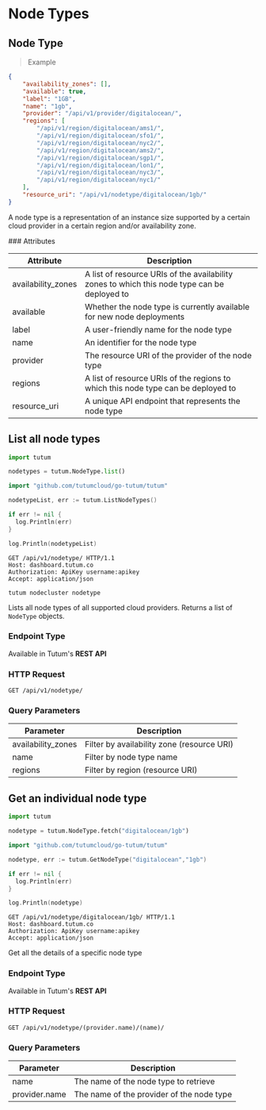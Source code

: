 # Node Types

## Node Type

> Example

```json
{
	"availability_zones": [],
	"available": true,
	"label": "1GB",
	"name": "1gb",
	"provider": "/api/v1/provider/digitalocean/",
	"regions": [
		"/api/v1/region/digitalocean/ams1/",
		"/api/v1/region/digitalocean/sfo1/",
		"/api/v1/region/digitalocean/nyc2/",
		"/api/v1/region/digitalocean/ams2/",
		"/api/v1/region/digitalocean/sgp1/",
		"/api/v1/region/digitalocean/lon1/",
		"/api/v1/region/digitalocean/nyc3/",
		"/api/v1/region/digitalocean/nyc1/"
	],
	"resource_uri": "/api/v1/nodetype/digitalocean/1gb/"
}
```

A node type is a representation of an instance size supported by a certain cloud provider in a certain region and/or availability zone.


### Attributes

Attribute | Description
--------- | -----------
availability_zones | A list of resource URIs of the availability zones to which this node type can be deployed to
available | Whether the node type is currently available for new node deployments
label | A user-friendly name for the node type
name | An identifier for the node type
provider | The resource URI of the provider of the node type
regions | A list of resource URIs of the regions to which this node type can be deployed to
resource_uri | A unique API endpoint that represents the node type

## List all node types

```python
import tutum

nodetypes = tutum.NodeType.list()
```

```go
import "github.com/tutumcloud/go-tutum/tutum"

nodetypeList, err := tutum.ListNodeTypes()

if err != nil {
  log.Println(err)
}

log.Println(nodetypeList)
```

```http
GET /api/v1/nodetype/ HTTP/1.1
Host: dashboard.tutum.co
Authorization: ApiKey username:apikey
Accept: application/json
```

```shell
tutum nodecluster nodetype
```

Lists all node types of all supported cloud providers. Returns a list of `NodeType` objects.

### Endpoint Type

Available in Tutum's **REST API**

### HTTP Request

`GET /api/v1/nodetype/`

### Query Parameters

Parameter | Description
--------- | -----------
availability_zones | Filter by availability zone (resource URI)
name | Filter by node type name
regions | Filter by region (resource URI)


## Get an individual node type

```python
import tutum

nodetype = tutum.NodeType.fetch("digitalocean/1gb")
```

```go
import "github.com/tutumcloud/go-tutum/tutum"

nodetype, err := tutum.GetNodeType("digitalocean","1gb")

if err != nil {
  log.Println(err)
}

log.Println(nodetype)
```

```http
GET /api/v1/nodetype/digitalocean/1gb/ HTTP/1.1
Host: dashboard.tutum.co
Authorization: ApiKey username:apikey
Accept: application/json
```


Get all the details of a specific node type

### Endpoint Type

Available in Tutum's **REST API**

### HTTP Request

`GET /api/v1/nodetype/(provider.name)/(name)/`

### Query Parameters

Parameter | Description
--------- | -----------
name | The name of the node type to retrieve
provider.name | The name of the provider of the node type
